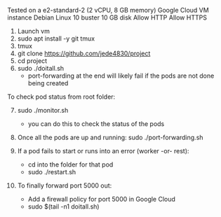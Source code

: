 




Tested on a e2-standard-2 (2 vCPU, 8 GB memory) Google Cloud VM instance
Debian Linux 10 buster
10 GB disk 
Allow HTTP
Allow HTTPS


1. Launch vm
2. sudo apt install -y git tmux
3. tmux
4. git clone https://github.com/jede4830/project
5. cd project
6. sudo ./doitall.sh 
    - port-forwarding at the end will likely fail if the pods are not done being created

To check pod status from root folder:

7. sudo ./monitor.sh 
    - you can do this to check the status of the pods

8. Once all the pods are up and running: sudo ./port-forwarding.sh 
9. If a pod fails to start or runs into an error (worker -or- rest): 
    - cd into the folder for that pod
    - sudo ./restart.sh 

10. To finally forward port 5000 out:
    - Add a firewall policy for port 5000 in Google Cloud 
    - sudo $(tail -n1 doitall.sh) 

